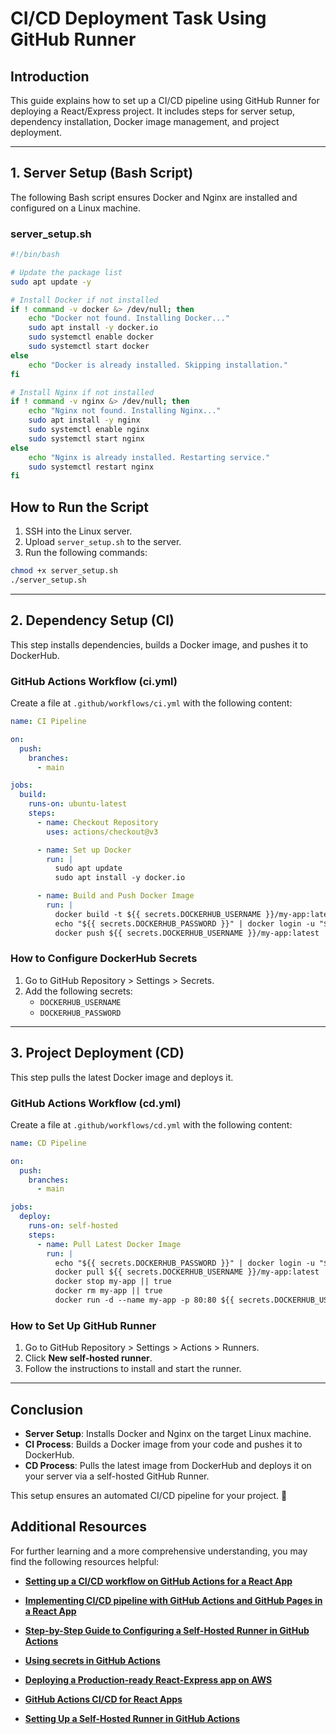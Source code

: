 # CI/CD Deployment Task Using GitHub Runner

## Introduction
This guide explains how to set up a CI/CD pipeline using GitHub Runner for deploying a React/Express project. It includes steps for server setup, dependency installation, Docker image management, and project deployment.

---

## 1. Server Setup (Bash Script)
The following Bash script ensures Docker and Nginx are installed and configured on a Linux machine.

### **server_setup.sh**
```bash
#!/bin/bash

# Update the package list
sudo apt update -y

# Install Docker if not installed
if ! command -v docker &> /dev/null; then
    echo "Docker not found. Installing Docker..."
    sudo apt install -y docker.io
    sudo systemctl enable docker
    sudo systemctl start docker
else
    echo "Docker is already installed. Skipping installation."
fi

# Install Nginx if not installed
if ! command -v nginx &> /dev/null; then
    echo "Nginx not found. Installing Nginx..."
    sudo apt install -y nginx
    sudo systemctl enable nginx
    sudo systemctl start nginx
else
    echo "Nginx is already installed. Restarting service."
    sudo systemctl restart nginx
fi
```

## How to Run the Script

1. SSH into the Linux server.
2. Upload `server_setup.sh` to the server.
3. Run the following commands:

```bash
chmod +x server_setup.sh
./server_setup.sh
```

---

## 2. Dependency Setup (CI)
This step installs dependencies, builds a Docker image, and pushes it to DockerHub.

### **GitHub Actions Workflow (ci.yml)**
Create a file at `.github/workflows/ci.yml` with the following content:

```yaml
name: CI Pipeline

on:
  push:
    branches:
      - main

jobs:
  build:
    runs-on: ubuntu-latest
    steps:
      - name: Checkout Repository
        uses: actions/checkout@v3

      - name: Set up Docker
        run: |
          sudo apt update
          sudo apt install -y docker.io

      - name: Build and Push Docker Image
        run: |
          docker build -t ${{ secrets.DOCKERHUB_USERNAME }}/my-app:latest .
          echo "${{ secrets.DOCKERHUB_PASSWORD }}" | docker login -u "${{ secrets.DOCKERHUB_USERNAME }}" --password-stdin
          docker push ${{ secrets.DOCKERHUB_USERNAME }}/my-app:latest
```

### **How to Configure DockerHub Secrets**

1. Go to GitHub Repository > Settings > Secrets.
2. Add the following secrets:
   - `DOCKERHUB_USERNAME`
   - `DOCKERHUB_PASSWORD`

---

## 3. Project Deployment (CD)
This step pulls the latest Docker image and deploys it.

### **GitHub Actions Workflow (cd.yml)**
Create a file at `.github/workflows/cd.yml` with the following content:

```yaml
name: CD Pipeline

on:
  push:
    branches:
      - main

jobs:
  deploy:
    runs-on: self-hosted
    steps:
      - name: Pull Latest Docker Image
        run: |
          echo "${{ secrets.DOCKERHUB_PASSWORD }}" | docker login -u "${{ secrets.DOCKERHUB_USERNAME }}" --password-stdin
          docker pull ${{ secrets.DOCKERHUB_USERNAME }}/my-app:latest
          docker stop my-app || true
          docker rm my-app || true
          docker run -d --name my-app -p 80:80 ${{ secrets.DOCKERHUB_USERNAME }}/my-app:latest
```

### **How to Set Up GitHub Runner**

1. Go to GitHub Repository > Settings > Actions > Runners.
2. Click **New self-hosted runner**.
3. Follow the instructions to install and start the runner.

---

## Conclusion

- **Server Setup**: Installs Docker and Nginx on the target Linux machine.
- **CI Process**: Builds a Docker image from your code and pushes it to DockerHub.
- **CD Process**: Pulls the latest image from DockerHub and deploys it on your server via a self-hosted GitHub Runner.

This setup ensures an automated CI/CD pipeline for your project. 🚀

## Additional Resources

For further learning and a more comprehensive understanding, you may find the following resources helpful:

- **[Setting up a CI/CD workflow on GitHub Actions for a React App](https://dev.to/dyarleniber/setting-up-a-ci-cd-workflow-on-github-actions-for-a-react-app-with-github-pages-and-codecov-4hnp)**
- **[Implementing CI/CD pipeline with GitHub Actions and GitHub Pages in a React App](https://dev.to/efkumah/implementing-cicd-pipeline-with-github-actions-and-github-pages-in-a-react-app-ij9)**
- **[Step-by-Step Guide to Configuring a Self-Hosted Runner in GitHub Actions](https://dev.to/s3cloudhub/step-by-step-guide-to-configuring-a-self-hosted-runner-in-github-actions-2024-2b7j)**
- **[Using secrets in GitHub Actions](https://docs.github.com/en/actions/security-guides/using-secrets-in-github-actions)**
- **[Deploying a Production-ready React-Express app on AWS](https://gist.github.com/rmiyazaki6499/b564b40e306707c8ff6ca9c67d38fb6f)**


- **[GitHub Actions CI/CD for React Apps](https://www.youtube.com/watch?v=R8_veQiYBjI)**
- **[Setting Up a Self-Hosted Runner in GitHub Actions](https://www.youtube.com/watch?v=L9shM55Qmu8)**